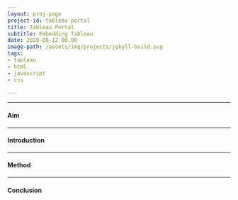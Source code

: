 ```yaml
---
layout: proj-page
project-id: tableau-portal
title: Tableau Portal
subtitle: Embedding Tableau
date: 2020-08-12 00.00
image-path: /assets/img/projects/jekyll-build.svg
tags:
- tableau
- html
- javascript
- css

---
```


<hr class="line">

#### Aim


<hr class="line">

#### Introduction

<hr class="line">

#### Method


<hr class="line">

#### Conclusion


